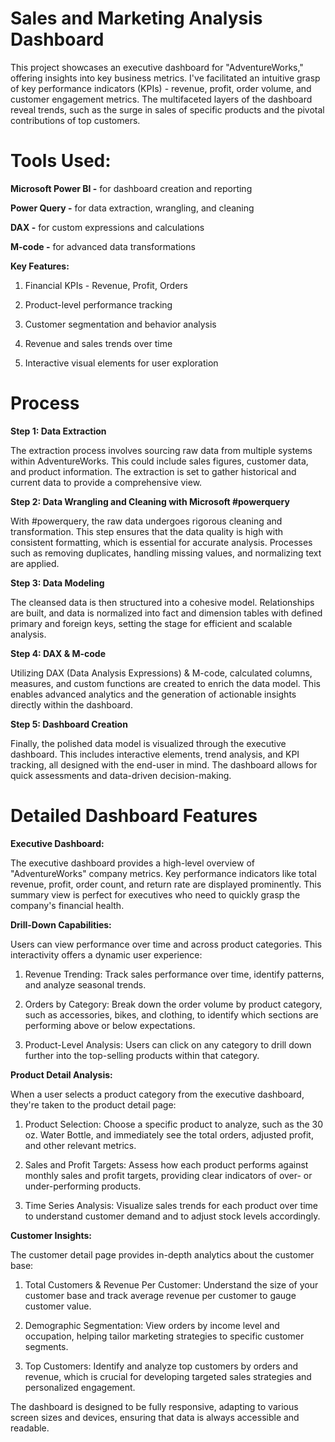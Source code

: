# Sales and Marketing Analysis Dashboard

This project showcases an executive dashboard for "AdventureWorks," offering insights into key business metrics. I've facilitated an intuitive grasp of key performance indicators (KPIs) - revenue, profit, order volume, and customer engagement metrics. The multifaceted layers of the dashboard reveal trends, such as the surge in sales of specific products and the pivotal contributions of top customers.

# Tools Used:

**Microsoft Power BI -** for dashboard creation and reporting

**Power Query -** for data extraction, wrangling, and cleaning

**DAX -** for custom expressions and calculations

**M-code -** for advanced data transformations

**Key Features:**

1. Financial KPIs - Revenue, Profit, Orders

2. Product-level performance tracking

3. Customer segmentation and behavior analysis

4. Revenue and sales trends over time

5. Interactive visual elements for user exploration

# Process

**Step 1: Data Extraction**

The extraction process involves sourcing raw data from multiple systems within AdventureWorks. This could include sales
figures, customer data, and product information. The extraction is set to gather historical and current data to provide a 
comprehensive view.

**Step 2: Data Wrangling and Cleaning with Microsoft #powerquery**

With #powerquery, the raw data undergoes rigorous cleaning and transformation. This step ensures that the data quality is high with consistent formatting, which is essential for accurate analysis. Processes such as removing duplicates, handling missing values, and normalizing text are applied.

**Step 3: Data Modeling**

The cleansed data is then structured into a cohesive model. Relationships are built, and data is normalized into fact and dimension tables with defined primary and foreign keys, setting the stage for efficient and scalable analysis.

**Step 4: DAX & M-code**

Utilizing DAX (Data Analysis Expressions) & M-code, calculated columns, measures, and custom functions are created to enrich the data model. This enables advanced analytics and the generation of actionable insights directly within the dashboard.

**Step 5: Dashboard Creation**

Finally, the polished data model is visualized through the executive dashboard. This includes interactive elements, trend analysis, and KPI tracking, all designed with the end-user in mind. The dashboard allows for quick assessments and data-driven decision-making.

# Detailed Dashboard Features

**Executive Dashboard:**

The executive dashboard provides a high-level overview of "AdventureWorks" company metrics. Key performance indicators like total revenue, profit, order count, and return rate are displayed prominently. This summary view is perfect for executives who need to quickly grasp the company's financial health.

**Drill-Down Capabilities:**  

Users can view performance over time and across product categories. This interactivity offers a dynamic user experience:

   1. Revenue Trending:
      Track sales performance over time, identify patterns, and analyze seasonal trends.
   
   2. Orders by Category:
      Break down the order volume by product category, such as accessories, bikes, and clothing, to identify which sections are performing above or below expectations.

   3. Product-Level Analysis:
     Users can click on any category to drill down further into the top-selling products within that category.


**Product Detail Analysis:**
   
When a user selects a product category from the executive dashboard, they're taken to the product detail page:

   1. Product Selection:
      Choose a specific product to analyze, such as the 30 oz. Water Bottle, and immediately see the total orders, adjusted profit, and other relevant metrics.

   2. Sales and Profit Targets:
      Assess how each product performs against monthly sales and profit targets, providing clear indicators of over- or under-performing products.

   3. Time Series Analysis:
      Visualize sales trends for each product over time to understand customer demand and to adjust stock levels accordingly.


**Customer Insights:**
   
The customer detail page provides in-depth analytics about the customer base:

   1. Total Customers & Revenue Per Customer: 
      Understand the size of your customer base and track average revenue per customer to gauge customer value.
   
   2. Demographic Segmentation: 
      View orders by income level and occupation, helping tailor marketing strategies to specific customer segments.
   
   3. Top Customers: 
      Identify and analyze top customers by orders and revenue, which is crucial for developing targeted sales strategies and personalized engagement.

The dashboard is designed to be fully responsive, adapting to various screen sizes and devices, ensuring that data is always accessible and readable.
